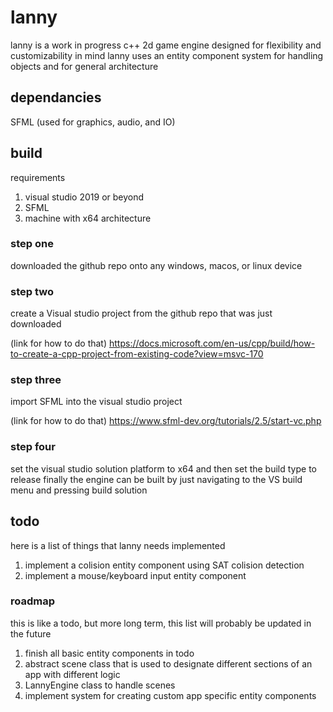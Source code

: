 # lanny
lanny is a work in progress c++ 2d game engine designed for flexibility and customizability in mind
lanny uses an entity component system for handling objects and for general architecture
## dependancies
SFML (used for graphics, audio, and IO)

## build
requirements
1. visual studio 2019 or beyond
2. SFML 
3. machine with x64 architecture

### step one
downloaded the github repo onto any windows, macos, or linux device

### step two
create a Visual studio project from the github repo that was just downloaded

(link for how to do that)
https://docs.microsoft.com/en-us/cpp/build/how-to-create-a-cpp-project-from-existing-code?view=msvc-170

### step three
import SFML into the visual studio project

(link for how to do that)
https://www.sfml-dev.org/tutorials/2.5/start-vc.php

### step four
set the visual studio solution platform to x64 and then set the build type to release
finally the engine can be built by just navigating to the VS build menu and pressing build solution

## todo
here is a list of things that lanny needs implemented
1. implement a colision entity component using SAT colision detection
2. implement a mouse/keyboard input entity component


### roadmap
this is like a todo, but more long term, this list will probably be updated in the future
1. finish all basic entity components in todo
2. abstract scene class that is used to designate different sections of an app with different logic
3. LannyEngine class to handle scenes
3. implement system for creating custom app specific entity components
